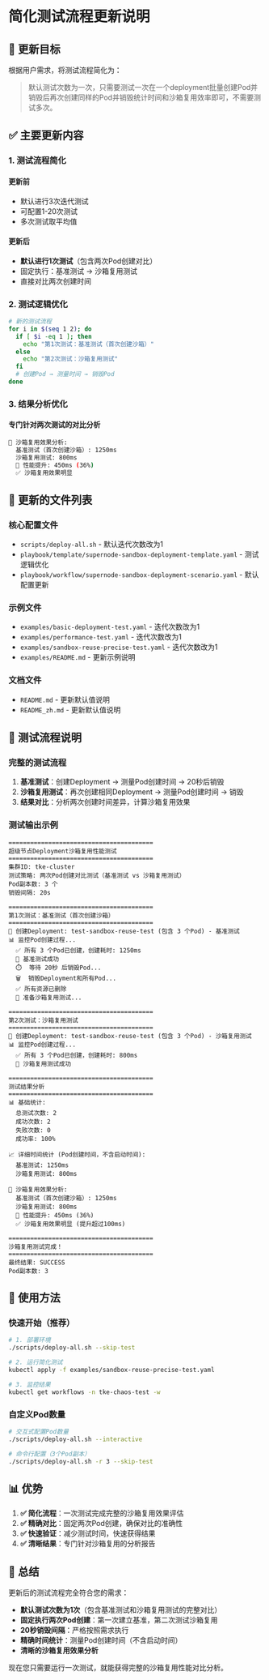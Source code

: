 # 简化测试流程更新说明

## 🎯 更新目标

根据用户需求，将测试流程简化为：
> 默认测试次数为一次，只需要测试一次在一个deployment批量创建Pod并销毁后再次创建同样的Pod并销毁统计时间和沙箱复用效率即可，不需要测试多次。

## ✅ 主要更新内容

### 1. 测试流程简化

#### 更新前
- 默认进行3次迭代测试
- 可配置1-20次测试
- 多次测试取平均值

#### 更新后
- **默认进行1次测试**（包含两次Pod创建对比）
- 固定执行：基准测试 → 沙箱复用测试
- 直接对比两次创建时间

### 2. 测试逻辑优化

```bash
# 新的测试流程
for i in $(seq 1 2); do
  if [ $i -eq 1 ]; then
    echo "第1次测试：基准测试（首次创建沙箱）"
  else
    echo "第2次测试：沙箱复用测试"
  fi
  # 创建Pod → 测量时间 → 销毁Pod
done
```

### 3. 结果分析优化

#### 专门针对两次测试的对比分析
```bash
🔄 沙箱复用效果分析:
  基准测试（首次创建沙箱）: 1250ms
  沙箱复用测试: 800ms
  🚀 性能提升: 450ms (36%)
  ✅ 沙箱复用效果明显
```

## 📁 更新的文件列表

### 核心配置文件
- `scripts/deploy-all.sh` - 默认迭代次数改为1
- `playbook/template/supernode-sandbox-deployment-template.yaml` - 测试逻辑优化
- `playbook/workflow/supernode-sandbox-deployment-scenario.yaml` - 默认配置更新

### 示例文件
- `examples/basic-deployment-test.yaml` - 迭代次数改为1
- `examples/performance-test.yaml` - 迭代次数改为1
- `examples/sandbox-reuse-precise-test.yaml` - 迭代次数改为1
- `examples/README.md` - 更新示例说明

### 文档文件
- `README.md` - 更新默认值说明
- `README_zh.md` - 更新默认值说明

## 🎯 测试流程说明

### 完整的测试流程
1. **基准测试**：创建Deployment → 测量Pod创建时间 → 20秒后销毁
2. **沙箱复用测试**：再次创建相同Deployment → 测量Pod创建时间 → 销毁
3. **结果对比**：分析两次创建时间差异，计算沙箱复用效果

### 测试输出示例
```
========================================
超级节点Deployment沙箱复用性能测试
========================================
集群ID: tke-cluster
测试策略: 两次Pod创建对比测试（基准测试 vs 沙箱复用测试）
Pod副本数: 3 个
销毁间隔: 20s

========================================
第1次测试：基准测试（首次创建沙箱）
========================================
🚀 创建Deployment: test-sandbox-reuse-test (包含 3 个Pod) - 基准测试
📊 监控Pod创建过程...
  ✅ 所有 3 个Pod已创建，创建耗时: 1250ms
  🎉 基准测试成功
  ⏱️  等待 20秒 后销毁Pod...
  🗑️  销毁Deployment和所有Pod...
  ✅ 所有资源已删除
  🔄 准备沙箱复用测试...

========================================
第2次测试：沙箱复用测试
========================================
🚀 创建Deployment: test-sandbox-reuse-test (包含 3 个Pod) - 沙箱复用测试
📊 监控Pod创建过程...
  ✅ 所有 3 个Pod已创建，创建耗时: 800ms
  🎉 沙箱复用测试成功

========================================
测试结果分析
========================================
📊 基础统计:
  总测试次数: 2
  成功次数: 2
  失败次数: 0
  成功率: 100%

📈 详细时间统计 (Pod创建时间，不含启动时间):
  基准测试: 1250ms
  沙箱复用测试: 800ms

🔄 沙箱复用效果分析:
  基准测试（首次创建沙箱）: 1250ms
  沙箱复用测试: 800ms
  🚀 性能提升: 450ms (36%)
  ✅ 沙箱复用效果明显 (提升超过100ms)

========================================
沙箱复用测试完成！
========================================
最终结果: SUCCESS
Pod副本数: 3
```

## 🚀 使用方法

### 快速开始（推荐）
```bash
# 1. 部署环境
./scripts/deploy-all.sh --skip-test

# 2. 运行简化测试
kubectl apply -f examples/sandbox-reuse-precise-test.yaml

# 3. 监控结果
kubectl get workflows -n tke-chaos-test -w
```

### 自定义Pod数量
```bash
# 交互式配置Pod数量
./scripts/deploy-all.sh --interactive

# 命令行配置（3个Pod副本）
./scripts/deploy-all.sh -r 3 --skip-test
```

## 📊 优势

1. **✅ 简化流程**：一次测试完成完整的沙箱复用效果评估
2. **✅ 精确对比**：固定两次Pod创建，确保对比的准确性
3. **✅ 快速验证**：减少测试时间，快速获得结果
4. **✅ 清晰结果**：专门针对沙箱复用的分析报告

## 🎯 总结

更新后的测试流程完全符合您的需求：
- **默认测试次数为1次**（包含基准测试和沙箱复用测试的完整对比）
- **固定执行两次Pod创建**：第一次建立基准，第二次测试沙箱复用
- **20秒销毁间隔**：严格按照需求执行
- **精确时间统计**：测量Pod创建时间（不含启动时间）
- **清晰的沙箱复用效果分析**

现在您只需要运行一次测试，就能获得完整的沙箱复用性能对比分析。